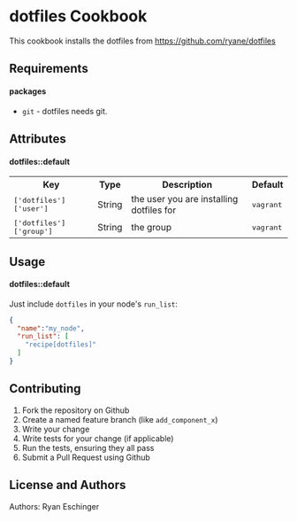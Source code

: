 dotfiles Cookbook
=================
This cookbook installs the dotfiles from https://github.com/ryane/dotfiles

Requirements
------------
#### packages
- `git` - dotfiles needs git.

Attributes
----------
#### dotfiles::default
<table>
  <tr>
    <th>Key</th>
    <th>Type</th>
    <th>Description</th>
    <th>Default</th>
  </tr>
  <tr>
    <td><tt>['dotfiles']['user']</tt></td>
    <td>String</td>
    <td>the user you are installing dotfiles for</td>
    <td><tt>vagrant</tt></td>
  </tr>
  <tr>
    <td><tt>['dotfiles']['group']</tt></td>
    <td>String</td>
    <td>the group</td>
    <td><tt>vagrant</tt></td>
  </tr>
</table>

Usage
-----
#### dotfiles::default

Just include `dotfiles` in your node's `run_list`:

```json
{
  "name":"my_node",
  "run_list": [
    "recipe[dotfiles]"
  ]
}
```

Contributing
------------
1. Fork the repository on Github
2. Create a named feature branch (like `add_component_x`)
3. Write your change
4. Write tests for your change (if applicable)
5. Run the tests, ensuring they all pass
6. Submit a Pull Request using Github

License and Authors
-------------------
Authors: Ryan Eschinger
